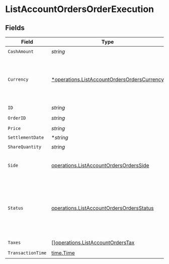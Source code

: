 # ListAccountOrdersOrderExecution


## Fields

| Field                                                                                                     | Type                                                                                                      | Required                                                                                                  | Description                                                                                               |
| --------------------------------------------------------------------------------------------------------- | --------------------------------------------------------------------------------------------------------- | --------------------------------------------------------------------------------------------------------- | --------------------------------------------------------------------------------------------------------- |
| `CashAmount`                                                                                              | *string*                                                                                                  | :heavy_check_mark:                                                                                        | N/A                                                                                                       |
| `Currency`                                                                                                | [*operations.ListAccountOrdersOrdersCurrency](../../models/operations/listaccountordersorderscurrency.md) | :heavy_minus_sign:                                                                                        | Alphabetic three-letter [ISO 4217](https://en.wikipedia.org/wiki/ISO_4217) currency code.<br/>* EUR - Euro |
| `ID`                                                                                                      | *string*                                                                                                  | :heavy_check_mark:                                                                                        | N/A                                                                                                       |
| `OrderID`                                                                                                 | *string*                                                                                                  | :heavy_check_mark:                                                                                        | N/A                                                                                                       |
| `Price`                                                                                                   | *string*                                                                                                  | :heavy_check_mark:                                                                                        | N/A                                                                                                       |
| `SettlementDate`                                                                                          | **string*                                                                                                 | :heavy_minus_sign:                                                                                        | N/A                                                                                                       |
| `ShareQuantity`                                                                                           | *string*                                                                                                  | :heavy_check_mark:                                                                                        | N/A                                                                                                       |
| `Side`                                                                                                    | [operations.ListAccountOrdersOrdersSide](../../models/operations/listaccountordersordersside.md)          | :heavy_check_mark:                                                                                        | Side of the execution.<br/>* BUY - <br/>* SELL -                                                          |
| `Status`                                                                                                  | [operations.ListAccountOrdersOrdersStatus](../../models/operations/listaccountordersordersstatus.md)      | :heavy_check_mark:                                                                                        | Execution status of the Execution.<br/>* FILLED - <br/>* SETTLED - <br/>* CANCELLED -                     |
| `Taxes`                                                                                                   | [][operations.ListAccountOrdersTax](../../models/operations/listaccountorderstax.md)                      | :heavy_check_mark:                                                                                        | N/A                                                                                                       |
| `TransactionTime`                                                                                         | [time.Time](https://pkg.go.dev/time#Time)                                                                 | :heavy_check_mark:                                                                                        | N/A                                                                                                       |